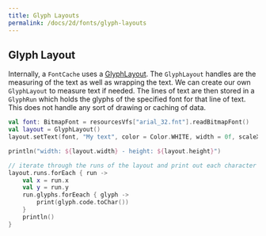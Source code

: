 ```yaml
---
title: Glyph Layouts
permalink: /docs/2d/fonts/glyph-layouts
---
```


## Glyph Layout

Internally, a `FontCache` uses a [GlyphLayout](https://github.com/littlektframework/littlekt/blob/master/core/src/commonMain/kotlin/com/littlekt/graphics/font/GlyphLayout.kt). The `GlyphLayout` handles are the measuring of the text as well as wrapping the text. We can create our own `GlyphLayout` to measure text if needed. The lines of text are then stored in a `GlyphRun` which holds the glyphs of the specified font for that line of text. This does not handle any sort of drawing or caching of data.

```kotlin
val font: BitmapFont = resourcesVfs["arial_32.fnt"].readBitmapFont()
val layout = GlyphLayout()
layout.setText(font, "My text", color = Color.WHITE, width = 0f, scaleX = 1f, scaleY = 1f, align = HAlign.LEFT, wrap = false)

println("width: ${layout.width} - height: ${layout.height}")

// iterate through the runs of the layout and print out each character
layout.runs.forEach { run ->
    val x = run.x
    val y = run.y
    run.glyphs.forEeach { glyph ->
        print(glyph.code.toChar())
    }
    println()
}
```
